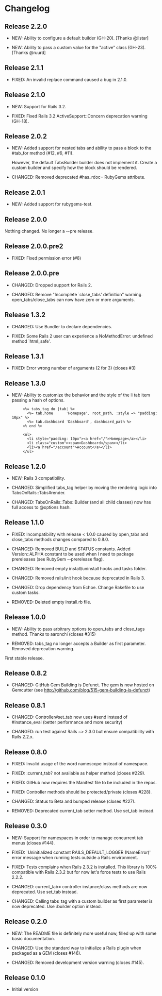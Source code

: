 # Changelog


## Release 2.2.0

* NEW: Ability to configure a default builder (GH-20). [Thanks @ilstar]

* NEW: Ability to pass a custom value for the "active" class (GH-23). [Thanks @ruurd]


## Release 2.1.1

* FIXED: An invalid replace command caused a bug in 2.1.0.


## Release 2.1.0

* NEW: Support for Rails 3.2.

* FIXED: Fixed Rails 3.2 ActiveSupport::Concern deprecation warning (GH-18).


## Release 2.0.2

* NEW: Added support for nested tabs and ability
  to pass a block to the #tab_for method (#12, #9, #11).

  However, the default TabsBuilder builder does not implement it.
  Create a custom builder and specify how the block should be rendered.

* CHANGED: Removed deprecated #has_rdoc= RubyGems attribute.


## Release 2.0.1

* NEW: Added support for rubygems-test.


## Release 2.0.0

Nothing changed. No longer a --pre release.


## Release 2.0.0.pre2

* FIXED: Fixed permission error (#8)


## Release 2.0.0.pre

* CHANGED: Dropped support for Rails 2.

* CHANGED: Remove "Incomplete `close_tabs' definition" warning. open_tabs/close_tabs can now have zero or more arguments.


## Release 1.3.2

* CHANGED: Use Bundler to declare dependencies.

* FIXED: Some Rails 2 user can experience a NoMethodError: undefined method `html_safe'.


## Release 1.3.1

* FIXED: Error wrong number of arguments (2 for 3) (closes #3)


## Release 1.3.0

* NEW: Ability to customize the behavior and the style of the li tab item
         passing a hash of options.

           <%= tabs_tag do |tab| %>
             <%= tab.home      'Homepage', root_path, :style => "padding: 10px" %>
             <%= tab.dashboard 'Dashboard', dashboard_path %>
           <% end %>
           
           <ul>
             <li style="padding: 10px"><a href="/">Homepage</a></li>
             <li class="custom"><span>Dashboard</span></li>
             <li><a href="/account">Account</a></li>
           </ul>


## Release 1.2.0

* NEW: Rails 3 compatibility.

* CHANGED: Simplified tabs_tag helper by moving the rendering logic into TabsOnRails::Tabs#render.

* CHANGED: TabsOnRails::Tabs::Builder (and all child classes) now has full access to @options hash.


## Release 1.1.0

* FIXED: Incompatibility with release < 1.0.0 caused by open_tabs and close_tabs methods changes compared to 0.8.0.

* CHANGED: Removed BUILD and STATUS constants. Added Version::ALPHA constant to be used when I need to package prereleases (see RubyGem --prerelease flag).

* CHANGED: Removed empty install/uninstall hooks and tasks folder.

* CHANGED: Removed rails/init hook because deprecated in Rails 3.

* CHANGED: Drop dependency from Echoe. Change Rakefile to use custom tasks.

* REMOVED: Deleted empty install.rb file.


## Release 1.0.0

* NEW: Ability to pass arbitrary options to open_tabs and close_tags method. Thanks to aaronchi (closes #315)

* REMOVED: tabs_tag no longer accepts a Builder as first parameter. Removed deprecation warning.

First stable release.


## Release 0.8.2

* CHANGED: GitHub Gem Building is Defunct. The gem is now hosted on Gemcutter (see http://github.com/blog/515-gem-building-is-defunct)


## Release 0.8.1

* CHANGED: Controller#set_tab now uses #send instead of #instance_eval (better performance and more security)

* CHANGED: run test against Rails ~> 2.3.0 but ensure compatibility with Rails 2.2.x.


## Release 0.8.0

* FIXED: Invalid usage of the word namescope instead of namespace.

* FIXED: :current_tab? not available as helper method (closes #229).

* FIXED: GitHub now requires the Manifest file to be included in the repos.

* FIXED: Controller methods should be protected/private (closes #228).

* CHANGED: Status to Beta and bumped release (closes #227).

* REMOVED: Deprecated current_tab setter method. Use set_tab instead.


## Release 0.3.0

* NEW: Support for namespaces in order to manage concurrent tab menus (closes #144).

* FIXED: `Uninitialized constant RAILS_DEFAULT_LOGGER (NameError)' error message when running tests outside a Rails environment.

* FIXED: Tests complains when Rails 2.3.2 is installed. This library is 100% compatible with Rails 2.3.2 but for now let's force tests to use Rails 2.2.2.

* CHANGED: current_tab= controller instance/class methods are now deprecated. Use set_tab instead.

* CHANGED: Calling tabs_tag with a custom builder as first parameter is now deprecated. Use :builder option instead.


## Release 0.2.0

* NEW: The README file is definitely more useful now, filled up with some basic documentation.

* CHANGED: Use the standard way to initialize a Rails plugin when packaged as a GEM (closes #146).

* CHANGED: Removed development version warning (closes #145).


## Release 0.1.0

* Initial version